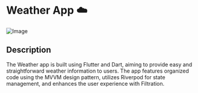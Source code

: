 # Weather App ☁️

![Image](https://github.com/user-attachments/assets/b5c3dce0-a062-4c1a-b450-0482f4ac657e)

## Description

The Weather app is built using Flutter and Dart, aiming to provide easy and straightforward weather information to users. The app features organized code using the MVVM design pattern, utilizes Riverpod for state management, and enhances the user experience with Filtration.


